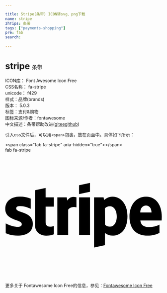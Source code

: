 ```yaml
---

title: Stripe(条带) ICON转svg、png下载
name: stripe
zhTips: 条带
tags: ["payments-shopping"]
pre: fab
search: 

---
```


# stripe  <small style="font-size: 60%;font-weight: 100">条带</small>


<div class="detail-page">
<p>
<span>
ICON库：
<span class="badge-secondary badge">Font Awesome Icon Free</span> 
</span>
<br/>
<span>
CSS名称：
<span class="badge-secondary badge">fa-stripe</span> 
</span>
<br/>
<span>
unicode：
<span class="badge-secondary badge">f429</span> 
<copy-btn content='f429' btn-title=""></copy-btn>
<copy-btn :content='String.fromCodePoint(parseInt("f429", 16))' btn-title="复制U"></copy-btn>
</span><br/><span>样式：<span class="badge-light badge">品牌(brands)</span></span>
<br/>
<span>
版本：
<span class="badge-secondary badge">5.0.3</span> 
</span><br/><span>标签：<span class="badge-light badge"><router-link to="/tags/payments-shopping.html">支付&购物</router-link></span></span>
<br/>
<span>图标来源/作者：<span class="badge-light badge">fontawesome</span></span> 
<br/>
<span class="zh-detail">中文描述：<span class="badge-primary badge">条带</span><span class="help-link"><span>帮助改进</span>(<a href="https://gitee.com/liuwave/icon-helper/edit/master/json/fontawesome/brands/stripe.json" target="_blank" rel="noopener noreferrer">gitee</a><a href="https://github.com/liuwave/icon-helper/edit/master/json/fontawesome/brands/stripe.json" target="_blank" rel="noopener noreferrer">github</a></span>)</span><br/>
</p>
</div>
<div class="alert alert-dark">
  <i class="fab fa-stripe fa-xs"></i>
  <i class="fab fa-stripe fa-sm"></i>
  <i class="fab fa-stripe fa-lg"></i>
  <i class="fab fa-stripe fa-2x"></i>
  <i class="fab fa-stripe fa-3x"></i>
  <i class="fab fa-stripe fa-5x"></i>
  <i class="fab fa-stripe fa-7x"></i>
</div>
<div>
  <p>引入css文件后，可以用<code>&lt;span&gt;</code>包裹，放在页面中。具体如下所示：    
  </p>
  <div class="alert alert-primary" style="font-size: 14px">
    &lt;span class="fab fa-stripe" aria-hidden="true"&gt;&lt;/span&gt;
    <copy-btn content='<span class="fab fa-stripe" aria-hidden="true"></span>'></copy-btn>
  </div>
  <div class="alert alert-secondary">
    <i class="fab fa-stripe"
    style="font-size: 24px"
    aria-hidden="true"></i> fab fa-stripe
    <copy-btn content="fab fa-stripe" btn-title="复制图标名称"></copy-btn>
  </div>
</div>
<div id="svg" class="svg-wrap">
<svg xmlns="http://www.w3.org/2000/svg" viewBox="0 0 640 512"><path d="M165 144.7l-43.3 9.2-.2 142.4c0 26.3 19.8 43.3 46.1 43.3 14.6 0 25.3-2.7 31.2-5.9v-33.8c-5.7 2.3-33.7 10.5-33.7-15.7V221h33.7v-37.8h-33.7zm89.1 51.6l-2.7-13.1H213v153.2h44.3V233.3c10.5-13.8 28.2-11.1 33.9-9.3v-40.8c-6-2.1-26.7-6-37.1 13.1zm92.3-72.3l-44.6 9.5v36.2l44.6-9.5zM44.9 228.3c0-6.9 5.8-9.6 15.1-9.7 13.5 0 30.7 4.1 44.2 11.4v-41.8c-14.7-5.8-29.4-8.1-44.1-8.1-36 0-60 18.8-60 50.2 0 49.2 67.5 41.2 67.5 62.4 0 8.2-7.1 10.9-17 10.9-14.7 0-33.7-6.1-48.6-14.2v40c16.5 7.1 33.2 10.1 48.5 10.1 36.9 0 62.3-15.8 62.3-47.8 0-52.9-67.9-43.4-67.9-63.4zM640 261.6c0-45.5-22-81.4-64.2-81.4s-67.9 35.9-67.9 81.1c0 53.5 30.3 78.2 73.5 78.2 21.2 0 37.1-4.8 49.2-11.5v-33.4c-12.1 6.1-26 9.8-43.6 9.8-17.3 0-32.5-6.1-34.5-26.9h86.9c.2-2.3.6-11.6.6-15.9zm-87.9-16.8c0-20 12.3-28.4 23.4-28.4 10.9 0 22.5 8.4 22.5 28.4zm-112.9-64.6c-17.4 0-28.6 8.2-34.8 13.9l-2.3-11H363v204.8l44.4-9.4.1-50.2c6.4 4.7 15.9 11.2 31.4 11.2 31.8 0 60.8-23.2 60.8-79.6.1-51.6-29.3-79.7-60.5-79.7zm-10.6 122.5c-10.4 0-16.6-3.8-20.9-8.4l-.3-66c4.6-5.1 11-8.8 21.2-8.8 16.2 0 27.4 18.2 27.4 41.4.1 23.9-10.9 41.8-27.4 41.8zm-126.7 33.7h44.6V183.2h-44.6z"/></svg>
</div>
<detail full-name='fa-stripe'></detail>
    
<div><p>更多关于  Fontawesome Icon Free的信息，参见：<a target="_blank" href="https://iconhelper.cn/fontawesome.html">Fontawesome Icon Free</a>
</p></div>
